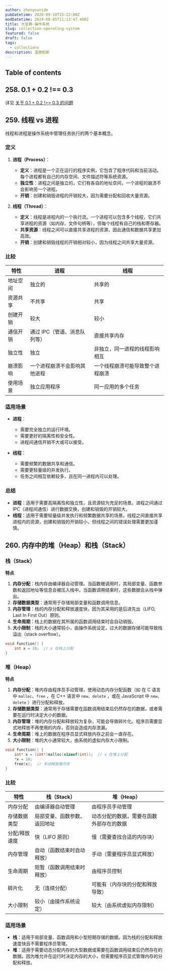 ```yaml
---
author: zhenyounide
pubDatetime: 2020-09-10T15:22:00Z
modDatetime: 2024-08-05T11:13:47.400Z
title: 大宝典-操作系统
slug: collection-operating-system
featured: false
draft: false
tags:
  - collections
description: 温故知新
---
```


## Table of contents

## 258. 0.1 + 0.2 !== 0.3

详见 [关于 0.1 + 0.2 !== 0.3 的问题](/posts/js-precision-pro)

## 259. 线程 vs 进程

线程和进程是操作系统中管理任务执行的两个基本概念。

### 定义

1. **进程（Process）**：

   - **定义**：进程是一个正在运行的程序实例，它包含了程序代码和当前活动。每个进程都有自己的内存空间、文件描述符等系统资源。
   - **独立性**：进程之间是独立的，它们有各自的地址空间，一个进程的崩溃不会影响另一个进程。
   - **开销**：创建和销毁进程的开销较大，因为需要分配和回收大量资源。

2. **线程（Thread）**：
   - **定义**：线程是进程内的一个执行流。一个进程可以包含多个线程，它们共享进程的资源（如内存、文件句柄等），但每个线程有自己的栈和寄存器。
   - **共享资源**：线程之间可以直接共享进程的资源，因此通信和数据共享更加高效。
   - **开销**：创建和销毁线程的开销相对较小，因为线程之间共享大量资源。

### 比较

| 特性     | 进程                         | 线程                             |
| -------- | ---------------------------- | -------------------------------- |
| 地址空间 | 独立的                       | 共享的                           |
| 资源共享 | 不共享                       | 共享                             |
| 创建开销 | 较大                         | 较小                             |
| 通信开销 | 通过 IPC（管道、消息队列等） | 直接共享内存                     |
| 独立性   | 独立                         | 非独立，同一进程的线程影响相互   |
| 崩溃影响 | 一个进程崩溃不会影响其他进程 | 一个线程崩溃可能导致整个进程崩溃 |
| 使用场景 | 独立应用程序                 | 同一应用的多个任务               |

### 适用场景

- **进程**：

  - 需要完全独立的运行环境。
  - 需要更好的隔离性和安全性。
  - 进程间通信开销不大或可以接受。

- **线程**：
  - 需要频繁的数据共享和通信。
  - 需要更轻量级的并发执行。
  - 任务之间相互依赖较多，且在同一进程内可以处理。

### 总结

- **进程**：适用于需要高隔离性和独立性，且资源较为充足的场景。进程之间通过 IPC（进程间通信）进行数据交换，创建和销毁的开销较大。
- **线程**：适用于需要轻量级并发执行和频繁数据共享的场景。线程之间直接共享进程内的资源，创建和销毁的开销较小，但线程之间的错误处理需要更加谨慎。

## 260. 内存中的堆（Heap）和栈（Stack）

### 栈（Stack）

**特点**

1. **内存分配**：栈内存由编译器自动管理。当函数被调用时，其局部变量、函数参数和返回地址等信息会被压入栈中。当函数调用结束时，这些数据会从栈中弹出。
2. **存储数据类型**：通常用于存储局部变量和函数调用信息。
3. **内存管理**：栈的内存分配和释放速度快，因为其采用的是后进先出（LIFO, Last In First Out）原则。
4. **生命周期**：栈上的数据在其所属的函数调用结束时会自动销毁。
5. **大小限制**：栈的大小通常较小，由操作系统设定，过大的数据存储可能导致栈溢出（stack overflow）。

```c
void function() {
    int x = 10;  // x 在栈上分配
}
```

### 堆（Heap）

**特点**

1. **内存分配**：堆内存由程序员手动管理，使用动态内存分配函数（如 在 C 语言中 `malloc`、`free` ，在 C++ 语言中 `new`、`delete` ，或在 JavaScript 中 `new`、`delete` ）进行分配和释放。
2. **存储数据类型**：通常用于存储需要在函数调用结束后仍然存在的数据，或者需要在运行时决定大小的数据。
3. **内存管理**：堆的内存分配和释放较为复杂，可能会导致碎片化。程序员需要显式地释放不再使用的内存，否则会造成内存泄漏。
4. **生命周期**：堆上的数据在程序员显式释放内存之前会一直存在。
5. **大小限制**：堆的大小通常较大，由系统的虚拟内存大小限制。

```c
void function() {
    int* x = (int*)malloc(sizeof(int));  // x 在堆上分配
    *x = 10;
    free(x);  // 手动释放堆内存
}
```

### 比较

| 特性          | 栈（Stack）                  | 堆（Heap）                               |
| ------------- | ---------------------------- | ---------------------------------------- |
| 内存分配      | 由编译器自动管理             | 由程序员手动管理                         |
| 存储数据类型  | 局部变量、函数参数、返回地址 | 动态分配的数据，需要在函数外部存在的数据 |
| 分配/释放速度 | 快（LIFO 原则）              | 慢（需要查找合适的内存块）               |
| 内存管理      | 自动（函数结束时自动释放）   | 手动（需要程序员显式释放）               |
| 生命周期      | 短暂（函数调用结束时释放）   | 由程序员控制                             |
| 碎片化        | 无（连续分配）               | 可能有（内存块的分配和释放导致）         |
| 大小限制      | 较小（由操作系统设定）       | 较大（由系统虚拟内存限制）               |

### 适用场景

- **栈**：适用于局部变量、函数调用和小型短期存储的数据。因为栈的分配和释放速度快且不需要程序员管理。
- **堆**：适用于需要动态分配内存的大型数据或需要在函数调用结束后仍然存在的数据。因为堆允许在运行时决定内存的大小，但需要程序员显式管理内存的分配和释放。
